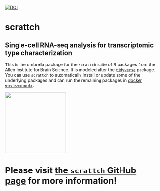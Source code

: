 [![DOI](https://zenodo.org/badge/119578865.svg)](https://zenodo.org/doi/10.5281/zenodo.12706763)

# scrattch
## **S**ingle-**c**ell **R**NA-seq **a**nalysis for **t**ranscriptomic **t**ype **ch**aracterization

This is the umbrella package for the `scrattch` suite of R packages from the Allen Institute for Brain Science. It is modeled after the [`tidyverse`](https://www.tidyverse.org/) package.  You can use `scrattch` to automatically install or update some of the underlying packages and can run the remaining packages in [docker environments](https://github.com/AllenInstitute/scrattch?tab=readme-ov-file#using-docker-recommended).

<img src="https://github.com/user-attachments/assets/6c29a501-6934-486f-8b8e-6b72a21a9b6c" width="200" />

# Please visit [the `scrattch` GitHub page](https://alleninstitute.github.io/scrattch/) for more information! 

